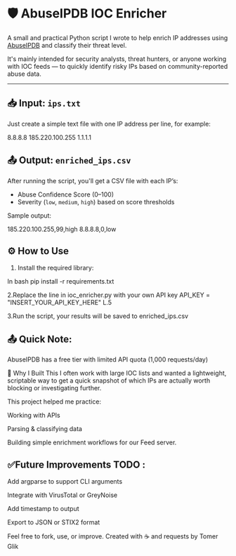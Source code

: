 # 🛡️ AbuseIPDB IOC Enricher

A small and practical Python script I wrote to help enrich IP addresses using [AbuseIPDB](https://www.abuseipdb.com/) and classify their threat level.

It's mainly intended for security analysts, threat hunters, or anyone working with IOC feeds — to quickly identify risky IPs based on community-reported abuse data.

---

## 📥 Input: `ips.txt`

Just create a simple text file with one IP address per line, for example:

8.8.8.8
185.220.100.255
1.1.1.1

## 📤 Output: `enriched_ips.csv`

After running the script, you'll get a CSV file with each IP’s:

- Abuse Confidence Score (0–100)
- Severity (`low`, `medium`, `high`) based on score thresholds

Sample output:

185.220.100.255,99,high
8.8.8.8,0,low

## ⚙️ How to Use

1. Install the required library:

In bash
pip install -r requirements.txt

2.Replace the line in ioc_enricher.py with your own API key API_KEY = "INSERT_YOUR_API_KEY_HERE" L.5

3.Run the script, your results will be saved to enriched_ips.csv

 ## 📤 Quick Note:
AbuseIPDB has a free tier with limited API quota (1,000 requests/day)

📌 Why I Built This
I often work with large IOC lists and wanted a lightweight, scriptable way to get a quick snapshot of which IPs are actually worth blocking or investigating further.

This project helped me practice:

Working with APIs

Parsing & classifying data

Building simple enrichment workflows for our Feed server.

## ✅Future Improvements TODO :

Add argparse to support CLI arguments

Integrate with VirusTotal or GreyNoise

Add timestamp to output

Export to JSON or STIX2 format

Feel free to fork, use, or improve.
Created with ☕ and requests by Tomer Glik

